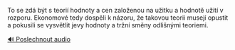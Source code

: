 
To se zdá být s teorií hodnoty a cen založenou na užitku a hodnotě užití v rozporu. Ekonomové tedy dospěli k názoru, že takovou teorii musejí opustit a pokusili se vysvětlit jevy hodnoty a tržní směny odlišnými teoriemi.

[🔊 Poslechnout audio](/data/7-paragraphs/audio/chapter_30/para_004-To-se-zd-bt-s-teori-hodnoty-a-cen-zaloenou-na.mp3)

